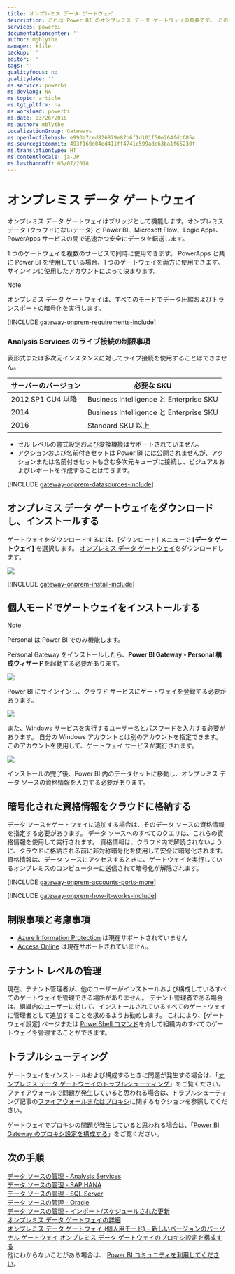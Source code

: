 ```yaml
---
title: オンプレミス データ ゲートウェイ
description: これは Power BI のオンプレミス データ ゲートウェイの概要です。 このゲートウェイを使用し、DirectQuery データ ソースを操作できます。 また、このゲートウェイを使用し、オンプレミス データでクラウド データセットを更新できます。
services: powerbi
documentationcenter: ''
author: mgblythe
manager: kfile
backup: ''
editor: ''
tags: ''
qualityfocus: no
qualitydate: ''
ms.service: powerbi
ms.devlang: NA
ms.topic: article
ms.tgt_pltfrm: na
ms.workload: powerbi
ms.date: 03/26/2018
ms.author: mblythe
LocalizationGroup: Gateways
ms.openlocfilehash: e993a7ced826879e87b6f1d101f50e264fdc6854
ms.sourcegitcommit: 493f160d04ed411ff4741c599adc63ba1f65230f
ms.translationtype: HT
ms.contentlocale: ja-JP
ms.lasthandoff: 05/07/2018
---
```

# <a name="on-premises-data-gateway"></a>オンプレミス データ ゲートウェイ

オンプレミス データ ゲートウェイはブリッジとして機能します。オンプレミス データ (クラウドにないデータ) と Power BI、Microsoft Flow、Logic Apps、PowerApps サービスの間で迅速かつ安全にデータを転送します。

1 つのゲートウェイを複数のサービスで同時に使用できます。 PowerApps と共に Power BI を使用している場合、1 つのゲートウェイを両方に使用できます。 サインインに使用したアカウントによって決まります。

> [!NOTE]
> オンプレミス データ ゲートウェイは、すべてのモードでデータ圧縮およびトランスポートの暗号化を実行します。
> 
> 

<!-- Shared Requirements Include -->
[!INCLUDE [gateway-onprem-requirements-include](./includes/gateway-onprem-requirements-include.md)]

### <a name="limitations-of-analysis-services-live-connections"></a>Analysis Services のライブ接続の制限事項
表形式または多次元インスタンスに対してライブ接続を使用することはできません。

| **サーバーのバージョン** | **必要な SKU** |
| --- | --- |
| 2012 SP1 CU4 以降 |Business Intelligence と Enterprise SKU |
| 2014 |Business Intelligence と Enterprise SKU |
| 2016 |Standard SKU 以上 |

* セル レベルの書式設定および変換機能はサポートされていません。
* アクションおよび名前付きセットは Power BI には公開されませんが、アクションまたは名前付きセットも含む多次元キューブに接続し、ビジュアルおよびレポートを作成することはできます。

<!-- Shared Install steps Include -->
[!INCLUDE [gateway-onprem-datasources-include](./includes/gateway-onprem-datasources-include.md)]

## <a name="download-and-install-the-on-premises-data-gateway"></a>オンプレミス データ ゲートウェイをダウンロードし、インストールする
ゲートウェイをダウンロードするには、[ダウンロード] メニューで **[データ ゲートウェイ]** を選択します。 [オンプレミス データ ゲートウェイ](http://go.microsoft.com/fwlink/?LinkID=820925)をダウンロードします。

![](media/service-gateway-onprem/powerbi-download-data-gateway.png)

<!-- Shared Install steps Include -->
[!INCLUDE [gateway-onprem-install-include](./includes/gateway-onprem-install-include.md)]

## <a name="install-the-gateway-in-personal-mode"></a>個人モードでゲートウェイをインストールする
> [!NOTE]
> Personal は Power BI でのみ機能します。
> 
> 

Personal Gateway をインストールしたら、**Power BI Gateway - Personal 構成ウィザード**を起動する必要があります。

![](media/service-gateway-onprem/personal-gateway-launch-configuration.png)

Power BI にサインインし、クラウド サービスにゲートウェイを登録する必要があります。

![](media/service-gateway-onprem/personal-gateway-signin.png)

また、Windows サービスを実行するユーザー名とパスワードを入力する必要があります。 自分の Windows アカウントとは別のアカウントを指定できます。 このアカウントを使用して、ゲートウェイ サービスが実行されます。

![](media/service-gateway-onprem/personal-gateway-windows-service.png)

インストールの完了後、Power BI 内のデータセットに移動し、オンプレミス データ ソースの資格情報を入力する必要があります。

<a name="credentials"></a>

## <a name="storing-encrypted-credentials-in-the-cloud"></a>暗号化された資格情報をクラウドに格納する
データ ソースをゲートウェイに追加する場合は、そのデータ ソースの資格情報を指定する必要があります。 データ ソースへのすべてのクエリは、これらの資格情報を使用して実行されます。 資格情報は、クラウド内で解読されないように、クラウドに格納される前に非対称暗号化を使用して安全に暗号化されます。 資格情報は、データ ソースにアクセスするときに、ゲートウェイを実行しているオンプレミスのコンピューターに送信されて暗号化が解除されます。

<!-- Account and Port information -->
[!INCLUDE [gateway-onprem-accounts-ports-more](./includes/gateway-onprem-accounts-ports-more.md)]

<!-- How the gateway works -->
[!INCLUDE [gateway-onprem-how-it-works-include](./includes/gateway-onprem-how-it-works-include.md)]

## <a name="limitations-and-considerations"></a>制限事項と考慮事項
* [Azure Information Protection](https://docs.microsoft.com/en-us/microsoft-365/enterprise/protect-files-with-aip
) は現在サポートされていません
* [Access Online](https://products.office.com/en-us/access) は現在サポートされていません。

## <a name="tenant-level-administration"></a>テナント レベルの管理 

現在、テナント管理者が、他のユーザーがインストールおよび構成しているすべてのゲートウェイを管理できる場所がありません。  テナント管理者である場合は、組織内のユーザーに対して、インストールされているすべてのゲートウェイに管理者として追加することを求めるようお勧めします。 これにより、[ゲートウェイ設定] ページまたは [PowerShell コマンド](https://docs.microsoft.com/power-bi/service-gateway-high-availability-clusters#powershell-support-for-gateway-clusters)を介して組織内のすべてのゲートウェイを管理することができます。 


## <a name="troubleshooting"></a>トラブルシューティング
ゲートウェイをインストールおよび構成するときに問題が発生する場合は、「[オンプレミス データ ゲートウェイのトラブルシューティング](service-gateway-onprem-tshoot.md)」をご覧ください。 ファイアウォールで問題が発生していると思われる場合は、トラブルシューティング記事の[ファイアウォールまたはプロキシ](service-gateway-onprem-tshoot.md#firewall-or-proxy)に関するセクションを参照してください。

ゲートウェイでプロキシの問題が発生していると思われる場合は、「[Power BI Gateway のプロキシ設定を構成する](service-gateway-proxy.md)」をご覧ください。

## <a name="next-steps"></a>次の手順
[データ ソースの管理 - Analysis Services](service-gateway-enterprise-manage-ssas.md)  
[データ ソースの管理 - SAP HANA](service-gateway-enterprise-manage-sap.md)  
[データ ソースの管理 - SQL Server](service-gateway-enterprise-manage-sql.md)  
[データ ソースの管理 - Oracle](service-gateway-onprem-manage-oracle.md)  
[データ ソースの管理 - インポート/スケジュールされた更新](service-gateway-enterprise-manage-scheduled-refresh.md)  
[オンプレミス データ ゲートウェイの詳細](service-gateway-onprem-indepth.md)  
[オンプレミス データ ゲートウェイ (個人用モード) - 新しいバージョンのパーソナル ゲートウェイ](service-gateway-personal-mode.md)
[オンプレミス データ ゲートウェイのプロキシ設定を構成する](service-gateway-proxy.md)  
他にわからないことがある場合は、 [Power BI コミュニティを利用してください](http://community.powerbi.com/)。

